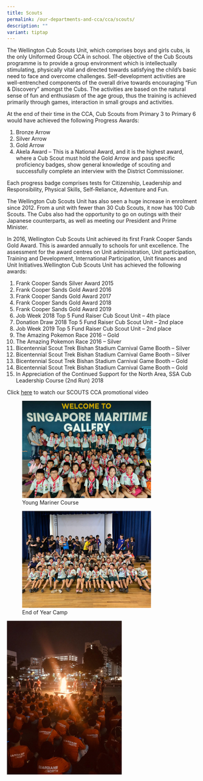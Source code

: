```yaml
---
title: Scouts
permalink: /our-departments-and-cca/cca/scouts/
description: ""
variant: tiptap
---
```

The Wellington Cub Scouts Unit, which comprises boys and girls cubs, is the only Uniformed Group CCA in school. The objective of the Cub Scouts programme is to provide a group environment which is intellectually stimulating, physically vital and directed towards satisfying the child’s basic need to face and overcome challenges. Self-development activities are well-entrenched components of the overall drive towards encouraging “Fun &amp; Discovery” amongst the Cubs. The activities are based on the natural sense of fun and enthusiasm of the age group, thus the training is achieved primarily through games, interaction in small groups and activities.  

At the end of their time in the CCA, Cub Scouts from Primary 3 to Primary 6 would have achieved the following Progress Awards:
1. Bronze Arrow
2. Silver Arrow
3. Gold Arrow
4. Akela Award – This is a National Award, and it is the highest award, where a Cub Scout must hold the Gold Arrow and pass specific proficiency badges, show general knowledge of scouting and successfully complete an interview with the District Commissioner.

Each progress badge comprises tests for Citizenship, Leadership and Responsibility, Physical Skills, Self-Reliance, Adventure and Fun.&nbsp;  

The Wellington Cub Scouts Unit has also seen a huge increase in enrolment since 2012. From a unit with fewer than 30 Cub Scouts, it now has 100 Cub Scouts. The Cubs also had the opportunity to go on outings with their Japanese counterparts, as well as meeting our President and Prime Minister.  

In 2016, Wellington Cub Scouts Unit achieved its first Frank Cooper Sands Gold Award. This is awarded annually to schools for unit excellence. The assessment for the award centres on Unit administration, Unit participation, Training and Development, International Participation, Unit finances and Unit Initiatives.Wellington Cub Scouts Unit has achieved the following awards:
1. Frank Cooper Sands Silver Award 2015
2. Frank Cooper Sands Gold Award 2016
3. Frank Cooper Sands Gold Award 2017
4. Frank Cooper Sands Gold Award 2018
5. Frank Cooper Sands Gold Award 2019
6. Job Week 2018 Top 5 Fund Raiser Cub Scout Unit – 4th&nbsp;place
7. Donation Draw 2018 Top 5 Fund Raiser Cub Scout Unit – 2nd&nbsp;place
8. Job Week 2019 Top 5 Fund Raiser Cub Scout Unit – 2nd&nbsp;place
9. The Amazing Pokemon Race 2016 – Gold
10. The Amazing Pokemon Race 2016 – Silver
11. Bicentennial Scout Trek Bishan Stadium Carnival Game Booth – Silver
12. Bicentennial Scout Trek Bishan Stadium Carnival Game Booth – Silver
13. Bicentennial Scout Trek Bishan Stadium Carnival Game Booth – Gold
14. Bicentennial Scout Trek Bishan Stadium Carnival Game Booth – Gold
15. In Appreciation of the Continued Support for the North Area, SSA Cub Leadership Course (2nd&nbsp;Run) 2018

Click  [here](https://youtu.be/0HpHptOBq1c) to watch our SCOUTS CCA promotional video


<figure>   
<img src="/images/Scout%201.jpg" style="width:80%">
<figcaption> Young Mariner Course </figcaption>  
</figure>

<figure>  
<img src="/images/Scout%202.jpg" style="width:80%">
<figcaption> End of Year Camp </figcaption>  
</figure>

<img src="/images/Scout%203.jpg" style="width:60%">